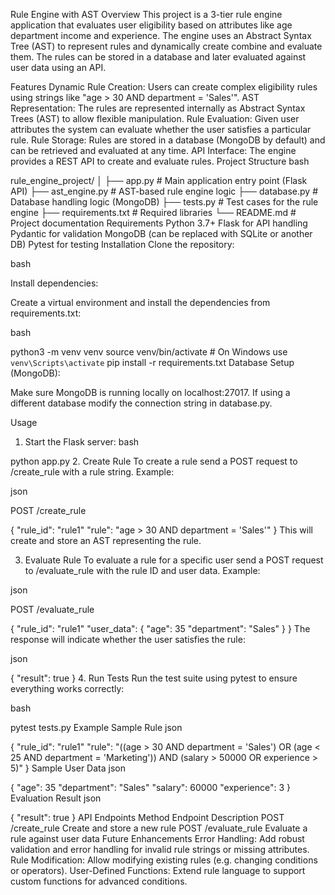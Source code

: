 Rule Engine with AST
Overview
This project is a 3-tier rule engine application that evaluates user eligibility based on attributes like age department income and experience. The engine uses an Abstract Syntax Tree (AST) to represent rules and dynamically create combine and evaluate them. The rules can be stored in a database and later evaluated against user data using an API.

Features
Dynamic Rule Creation: Users can create complex eligibility rules using strings like "age > 30 AND department = 'Sales'".
AST Representation: The rules are represented internally as Abstract Syntax Trees (AST) to allow flexible manipulation.
Rule Evaluation: Given user attributes the system can evaluate whether the user satisfies a particular rule.
Rule Storage: Rules are stored in a database (MongoDB by default) and can be retrieved and evaluated at any time.
API Interface: The engine provides a REST API to create and evaluate rules.
Project Structure
bash

rule_engine_project/
│
├── app.py                      # Main application entry point (Flask API)
├── ast_engine.py                # AST-based rule engine logic
├── database.py                  # Database handling logic (MongoDB)
├── tests.py                     # Test cases for the rule engine
├── requirements.txt             # Required libraries
└── README.md                    # Project documentation
Requirements
Python 3.7+
Flask for API handling
Pydantic for validation
MongoDB (can be replaced with SQLite or another DB)
Pytest for testing
Installation
Clone the repository:

bash


Install dependencies:

Create a virtual environment and install the dependencies from requirements.txt:

bash

python3 -m venv venv
source venv/bin/activate  # On Windows use `venv\Scripts\activate`
pip install -r requirements.txt
Database Setup (MongoDB):

Make sure MongoDB is running locally on localhost:27017. If using a different database modify the connection string in database.py.

Usage
1. Start the Flask server:
bash

python app.py
2. Create Rule
To create a rule send a POST request to /create_rule with a rule string. Example:

json

POST /create_rule

{
  "rule_id": "rule1"
  "rule": "age > 30 AND department = 'Sales'"
}
This will create and store an AST representing the rule.

3. Evaluate Rule
To evaluate a rule for a specific user send a POST request to /evaluate_rule with the rule ID and user data. Example:

json

POST /evaluate_rule

{
  "rule_id": "rule1"
  "user_data": {
    "age": 35
    "department": "Sales"
  }
}
The response will indicate whether the user satisfies the rule:

json

{
  "result": true
}
4. Run Tests
Run the test suite using pytest to ensure everything works correctly:

bash

pytest tests.py
Example
Sample Rule
json

{
  "rule_id": "rule1"
  "rule": "((age > 30 AND department = 'Sales') OR (age < 25 AND department = 'Marketing')) AND (salary > 50000 OR experience > 5)"
}
Sample User Data
json

{
  "age": 35
  "department": "Sales"
  "salary": 60000
  "experience": 3
}
Evaluation Result
json

{
  "result": true
}
API Endpoints
Method	Endpoint	Description
POST	/create_rule	Create and store a new rule
POST	/evaluate_rule	Evaluate a rule against user data
Future Enhancements
Error Handling: Add robust validation and error handling for invalid rule strings or missing attributes.
Rule Modification: Allow modifying existing rules (e.g. changing conditions or operators).
User-Defined Functions: Extend rule language to support custom functions for advanced conditions.
